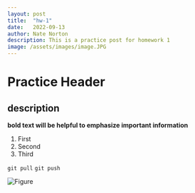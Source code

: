 ```yaml
---
layout: post
title:  "hw-1"
date:   2022-09-13
author: Nate Norton
description: This is a practice post for homework 1
image: /assets/images/image.JPG
---
```


# Practice Header
## description

**bold text will be helpful to emphasize important information**
1. First
2. Second
3. Third

`git pull`
`git push`

![Figure](https://github.com/nate-norton/stat386-projects/raw/main/assets/images/image.JPG)
